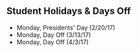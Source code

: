 ## Student Holidays & Days Off

- Monday, Presidents' Day (2/20/17)
- Monday, Day Off (3/13/17)
- Monday, Day Off (4/3/17)
